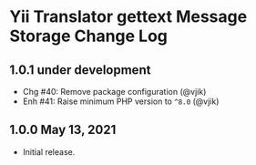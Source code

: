 # Yii Translator gettext Message Storage Change Log

## 1.0.1 under development

- Chg #40: Remove package configuration (@vjik)
- Enh #41: Raise minimum PHP version to `^8.0` (@vjik)

## 1.0.0 May 13, 2021

- Initial release.
